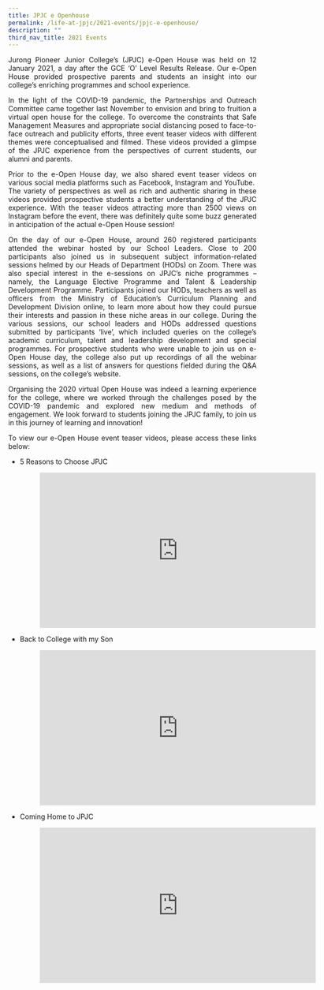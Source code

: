 ```yaml
---
title: JPJC e Openhouse
permalink: /life-at-jpjc/2021-events/jpjc-e-openhouse/
description: ""
third_nav_title: 2021 Events
---
```

<div align=justify>
<p>	
Jurong Pioneer Junior College’s (JPJC) e-Open House was held on 12 January 2021, a day after the GCE ‘O’ Level Results Release. Our e-Open House provided prospective parents and students an insight into our college’s enriching programmes and school experience.</p>

<p>
In the light of the COVID-19 pandemic, the Partnerships and Outreach Committee came together last November to envision and bring to fruition a virtual open house for the college. To overcome the constraints that Safe Management Measures and appropriate social distancing posed to face-to-face outreach and publicity efforts, three event teaser videos with different themes were conceptualised and filmed. These videos provided a glimpse of the JPJC experience from the perspectives of current students, our alumni and parents.</p>

<p>
Prior to the e-Open House day, we also shared event teaser videos on various social media platforms such as Facebook, Instagram and YouTube.  The variety of perspectives as well as rich and authentic sharing in these videos provided prospective students a better understanding of the JPJC experience. With the teaser videos attracting more than 2500 views on Instagram before the event, there was definitely quite some buzz generated in anticipation of the actual e-Open House session!</p>

<p>
On the day of our e-Open House, around 260 registered participants attended the webinar hosted by our School Leaders. Close to 200 participants also joined us in subsequent subject information-related sessions helmed by our Heads of Department (HODs) on Zoom. There was also special interest in the e-sessions on JPJC’s niche programmes – namely, the Language Elective Programme and Talent & Leadership Development Programme. Participants joined our HODs, teachers as well as officers from the Ministry of Education’s Curriculum Planning and Development Division online, to learn more about how they could pursue their interests and passion in these niche areas in our college. During the various sessions, our school leaders and HODs addressed questions submitted by participants ‘live’, which included queries on the college’s academic curriculum, talent and leadership development and special programmes. For prospective students who were unable to join us on e-Open House day, the college also put up recordings of all the webinar sessions, as well as a list of answers for questions fielded during the Q&A sessions, on the college’s website.</p>

<p>
Organising the 2020 virtual Open House was indeed a learning experience for the college, where we worked through the challenges posed by the COVID-19 pandemic and explored new medium and methods of engagement. We look forward to students joining the JPJC family, to join us in this journey of learning and innovation!</p>

<p>To view our e-Open House event teaser videos, please access these links below:</p>
<ul>
	<li>5 Reasons to Choose JPJC
<figure>
<iframe width="560" height="315" src="https://www.youtube.com/embed/3Ycm89mHIyw" title="YouTube video player" frameborder="0" allow="accelerometer; autoplay; clipboard-write; encrypted-media; gyroscope; picture-in-picture" allowfullscreen></iframe></figure></li>
	<li>Back to College with my Son
<figure>
<iframe width="560" height="315" src="https://www.youtube.com/embed/7y57OLJ6k2I" title="YouTube video player" frameborder="0" allow="accelerometer; autoplay; clipboard-write; encrypted-media; gyroscope; picture-in-picture" allowfullscreen></iframe></figure>
		<li>Coming Home to JPJC
<figure>
<iframe width="560" height="315" src="https://www.youtube.com/embed/bhAZIrc-60I" title="YouTube video player" frameborder="0" allow="accelerometer; autoplay; clipboard-write; encrypted-media; gyroscope; picture-in-picture" allowfullscreen></iframe></figure></li></ul>